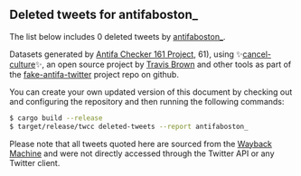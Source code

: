 ## Deleted tweets for antifaboston_

The list below includes 0 deleted tweets by
[antifaboston_](https://twitter.com/antifaboston_).



Datasets generated by [Antifa Checker 161 Project](https://twitter.com/antifacheck161), 61), using ✨[cancel-culture](https://github.com/travisbrown/cancel-culture)✨, an open source project by 
[Travis Brown](https://twitter.com/travisbrown) and other tools as part of the 
[fake-antifa-twitter](https://github.com/antifacheck161/fake-antifa-twitter) project repo on github.

You can create your own updated version of this document by checking out and configuring the
repository and then running the following commands:

```bash
$ cargo build --release
$ target/release/twcc deleted-tweets --report antifaboston_
```

Please note that all tweets quoted here are sourced from the
[Wayback Machine](https://web.archive.org) and were not directly accessed through the Twitter API or
any Twitter client.

